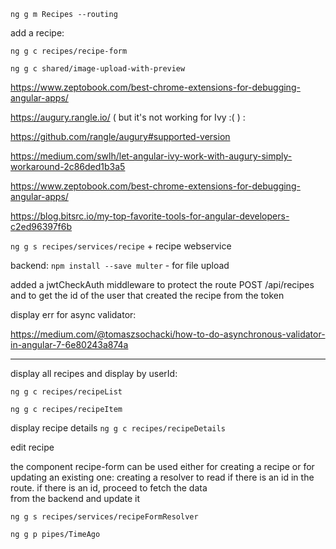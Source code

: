 `ng g m Recipes --routing`

add a recipe:

`ng g c recipes/recipe-form`

`ng g c shared/image-upload-with-preview`

https://www.zeptobook.com/best-chrome-extensions-for-debugging-angular-apps/

https://augury.rangle.io/ ( but it's not working for Ivy :( ) :

https://github.com/rangle/augury#supported-version

https://medium.com/swlh/let-angular-ivy-work-with-augury-simply-workaround-2c86ded1b3a5

https://www.zeptobook.com/best-chrome-extensions-for-debugging-angular-apps/

https://blog.bitsrc.io/my-top-favorite-tools-for-angular-developers-c2ed96397f6b

`ng g s recipes/services/recipe` + recipe webservice

backend:
`npm install --save multer` - for file upload

added a jwtCheckAuth middleware to protect the route POST /api/recipes and to get the id of the user that created the recipe from the token

display err for async validator:

https://medium.com/@tomaszsochacki/how-to-do-asynchronous-validator-in-angular-7-6e80243a874a

---

display all recipes and display by userId:

`ng g c recipes/recipeList`

`ng g c recipes/recipeItem`

display recipe details
`ng g c recipes/recipeDetails`

edit recipe

the component recipe-form can be used either for creating a recipe or for updating an existing one:
creating a resolver to read if there is an id in the route. if there is an id, proceed to fetch the data  
from the backend and update it

`ng g s recipes/services/recipeFormResolver`

`ng g p pipes/TimeAgo`
